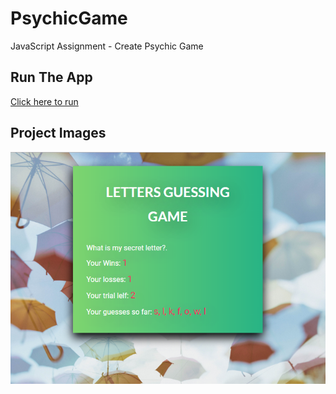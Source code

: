 # PsychicGame
JavaScript Assignment - Create Psychic Game
## Run The App
[Click here to run](https://monksedo.github.io/PsychicGame/)

## Project Images
![Product Screenshots](assets/images/letterGuessGame.png)